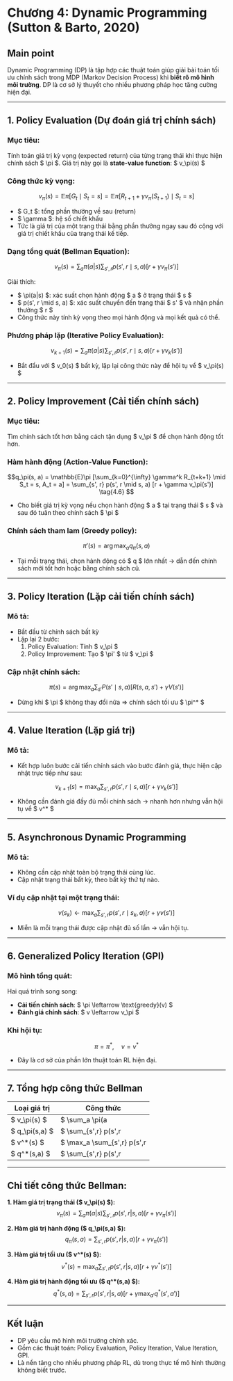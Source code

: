 # Chương 4: Dynamic Programming (Sutton & Barto, 2020)

##  Main point
Dynamic Programming (DP) là tập hợp các thuật toán giúp giải bài toán tối ưu chính sách trong MDP (Markov Decision Process) khi **biết rõ mô hình môi trường**. DP là cơ sở lý thuyết cho nhiều phương pháp học tăng cường hiện đại.

---

## 1. Policy Evaluation (Dự đoán giá trị chính sách)

### Mục tiêu:
Tính toán giá trị kỳ vọng (expected return) của từng trạng thái khi thực hiện chính sách $ \pi $. Giá trị này gọi là **state-value function**: $ v_\pi(s) $

### Công thức kỳ vọng:

$$ v_\pi(s) = \mathbb{E}\pi [ G_t \mid S_t = s ] = \mathbb{E}\pi [ R_{t+1} + \gamma v_\pi(S_{t+1}) \mid S_t = s ] $$

- $ G_t $: tổng phần thưởng về sau (return)
- $ \gamma $: hệ số chiết khấu
- Tức là giá trị của một trạng thái bằng phần thưởng ngay sau đó cộng với giá trị chiết khấu của trạng thái kế tiếp.

### Dạng tổng quát (Bellman Equation):

$$
v_\pi(s) = \sum_a \pi(a|s) \sum_{s',r} p(s', r \mid s, a) [r + \gamma v_\pi(s')]
\tag{4.4}
$$

Giải thích:
- $ \pi(a|s) $: xác suất chọn hành động $ a $ ở trạng thái $ s $
- $ p(s', r \mid s, a) $: xác suất chuyển đến trạng thái $ s' $ và nhận phần thưởng $ r $
- Công thức này tính kỳ vọng theo mọi hành động và mọi kết quả có thể.

### Phương pháp lặp (Iterative Policy Evaluation):

$$
v_{k+1}(s) = \sum_a \pi(a|s) \sum_{s',r} p(s', r \mid s, a) [r + \gamma v_k(s')]
\tag{4.5}
$$

- Bắt đầu với $ v_0(s) $ bất kỳ, lặp lại công thức này để hội tụ về $ v_\pi(s) $

---

## 2. Policy Improvement (Cải tiến chính sách)

### Mục tiêu:
Tìm chính sách tốt hơn bằng cách tận dụng $ v_\pi $ để chọn hành động tốt hơn.

### Hàm hành động (Action-Value Function):

$$q_\pi(s, a) = \mathbb{E}\pi [\sum_{k=0}^{\infty} \gamma^k R_{t+k+1} \mid S_t = s, A_t = a] = \sum_{s', r} p(s', r \mid s, a) [r + \gamma v_\pi(s')]
\tag{4.6}
$$

- Cho biết giá trị kỳ vọng nếu chọn hành động $ a $ tại trạng thái $ s $ và sau đó tuân theo chính sách $ \pi $

### Chính sách tham lam (Greedy policy):

$$
\pi'(s) = \arg\max_a q_\pi(s, a)
\tag{4.9}
$$

- Tại mỗi trạng thái, chọn hành động có $ q $ lớn nhất → dẫn đến chính sách mới tốt hơn hoặc bằng chính sách cũ.

---

## 3. Policy Iteration (Lặp cải tiến chính sách)

### Mô tả:
- Bắt đầu từ chính sách bất kỳ
- Lặp lại 2 bước:
  1. Policy Evaluation: Tính $ v_\pi $
  2. Policy Improvement: Tạo $ \pi' $ từ $ v_\pi $

### Cập nhật chính sách:

$$
\pi(s) = \arg\max_a \sum_{s'} P(s'\mid s, a) [R(s,a,s') + \gamma V(s')]
$$

- Dừng khi $ \pi $ không thay đổi nữa ⇒ chính sách tối ưu $ \pi^* $

---

## 4. Value Iteration (Lặp giá trị)

### Mô tả:
- Kết hợp luôn bước cải tiến chính sách vào bước đánh giá, thực hiện cập nhật trực tiếp như sau:

$$
v_{k+1}(s) = \max_a \sum_{s', r} p(s', r \mid s, a) [r + \gamma v_k(s')]
\tag{4.10}
$$

- Không cần đánh giá đầy đủ mỗi chính sách → nhanh hơn nhưng vẫn hội tụ về $ v^* $

---

## 5. Asynchronous Dynamic Programming

### Mô tả:
- Không cần cập nhật toàn bộ trạng thái cùng lúc.
- Cập nhật trạng thái bất kỳ, theo bất kỳ thứ tự nào.

### Ví dụ cập nhật tại một trạng thái:

$$
v(s_k) \leftarrow \max_a \sum_{s', r} p(s', r \mid s_k, a) [r + \gamma v(s')]
$$

- Miễn là mỗi trạng thái được cập nhật đủ số lần → vẫn hội tụ.

---

## 6. Generalized Policy Iteration (GPI)

### Mô hình tổng quát:
Hai quá trình song song:
- **Cải tiến chính sách**: $ \pi \leftarrow \text{greedy}(v) $
- **Đánh giá chính sách**: $ v \leftarrow v_\pi $

### Khi hội tụ:
$$
\pi = \pi^*, \quad v = v^*
$$

- Đây là cơ sở của phần lớn thuật toán RL hiện đại.

---

## 7. Tổng hợp công thức Bellman

| Loại giá trị         | Công thức                                                                 |
|----------------------|---------------------------------------------------------------------------|
| $ v_\pi(s) $    | $ \sum_a \pi(a|s) \sum_{s',r} p(s',r|s,a)[r + \gamma v_\pi(s')] $ |
| $ q_\pi(s,a) $  | $ \sum_{s',r} p(s',r|s,a)[r + \gamma v_\pi(s')] $                   |
| $ v^*(s) $       | $ \max_a \sum_{s',r} p(s',r|s,a)[r + \gamma v^*(s')] $              |
| $ q^*(s,a) $     | $ \sum_{s',r} p(s',r|s,a)[r + \gamma \max_{a'} q^*(s',a')] $        |

---

## Chi tiết công thức Bellman:

**1. Hàm giá trị trạng thái ($ v_\pi(s) $):**
$$ v_\pi(s) = \sum_a \pi(a|s) \sum_{s',r} p(s',r|s,a)[r + \gamma v_\pi(s')] $$

**2. Hàm giá trị hành động ($ q_\pi(s,a) $):**
$$ q_\pi(s,a) = \sum_{s',r} p(s',r|s,a)[r + \gamma v_\pi(s')] $$

**3. Hàm giá trị tối ưu ($ v^*(s) $):**
$$ v^*(s) = \max_a \sum_{s',r} p(s',r|s,a)[r + \gamma v^*(s')] $$

**4. Hàm giá trị hành động tối ưu ($ q^*(s,a) $):**
$$ q^*(s,a) = \sum_{s',r} p(s',r|s,a)[r + \gamma \max_{a'} q^*(s',a')] $$

---

## Kết luận

- DP yêu cầu mô hình môi trường chính xác.
- Gồm các thuật toán: Policy Evaluation, Policy Iteration, Value Iteration, GPI.
- Là nền tảng cho nhiều phương pháp RL, dù trong thực tế mô hình thường không biết trước.

